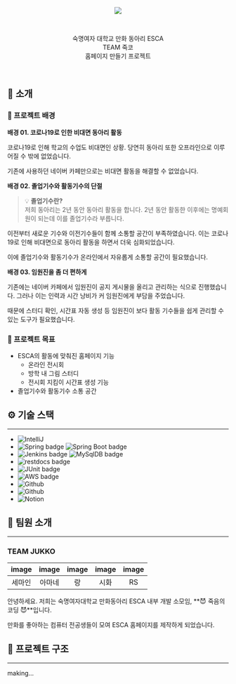 <p align="center">
  <img src="https://i.postimg.cc/D0yGBYQn/ESCA.png" />
</p>
<br/>

<p align="center">
  숙명여자 대학교 만화 동아리 ESCA
  <br/>
  TEAM 죽코
<br/>
홈페이지 만들기 프로젝트
</p>

<br/>

## 🎤 소개

### 🎲 프로젝트 배경

**배경 01. 코로나19로 인한 비대면 동아리 활동**

코로나19로 인해 학교의 수업도 비대면인 상황. 당연히 동아리 또한 오프라인으로 이루어질 수 밖에 없었습니다.

기존에 사용하던 네이버 카페만으로는 비대면 활동을 해결할 수 없었습니다.

**배경 02. 졸업기수와 활동기수의 단절**

> 💡 **졸업기수란?** </br>
저희 동아리는 2년 동안 동아리 활동을 합니다. 2년 동안 활동한 이후에는 명예회원이 되는데 이를 졸업기수라 부릅니다.

이전부터 새로운 기수와 이전기수들이 함께 소통할 공간이 부족하였습니다. 이는 코로나 19로 인해 비대면으로 동아리 활동을 하면서 더욱 심화되었습니다.

이에 졸업기수와 활동기수가 온라인에서 자유롭게 소통할 공간이 필요했습니다.

**배경 03. 임원진을 좀 더 편하게**

기존에는 네이버 카페에서 임원진이 공지 게시물을 올리고 관리하는 식으로 진행했습니다.
그러나 이는 인력과 시간 낭비가 커 임원진에게 부담을 주었습니다.

때문에 스터디 확인, 시간표 자동 생성 등 임원진이 보다 활동 기수들을 쉽게 관리할 수 있는 도구가 필요했습니다.



### 🎯 프로젝트 목표

- ESCA의 활동에 맞춰진 홈페이지 기능
    - 온라인 전시회
    - 방학 내 그림 스터디
    - 전시회 지킴이 시간표 생성 기능
- 졸업기수와 활동기수 소통 공간

## ⚙️ 기술 스택

---
- <img src="https://img.shields.io/badge/Java-11-blue" alt="IntelliJ">
- <img src="https://img.shields.io/badge/Spring-5.3.8-blue" alt="Spring badge"> <img src="https://img.shields.io/badge/Spring%20Boot-2.5.5-blue" alt="Spring Boot badge">
- <img src="https://img.shields.io/badge/Jenkins-2.305-blue" alt="Jenkins badge"> <img src="https://img.shields.io/badge/MariaDB-10.1.48-blue" alt="MySqlDB badge">
- <img src="https://img.shields.io/badge/swagger-2.9.2-blue" alt="restdocs badge">
- <img src="https://img.shields.io/badge/JUnit-5-blue" alt="JUnit badge">
- <img src="https://img.shields.io/badge/heroku-7.0.0-blue" alt="AWS badge">
- <img src="https://img.shields.io/badge/Source Code Manage-Github-blue" alt="Github">
- <img src="https://img.shields.io/badge/Communication-Google Meet, KakaoTalk-blue" alt="Github">
- <img src="https://img.shields.io/badge/Documentation Manage-Notion-blue" alt="Notion">

## 👥 팀원 소개

---
### TEAM JUKKO
|  image |  image | image | image | image |
|:------:|:------:|:-----:|:-----:|:-----:|
| 세마인 | 아마네 |   랑  |  시화 |   RS  |

안녕하세요. 저희는 숙명여자대학교 만화동아리 ESCA 내부 개발 소모임, **😈 죽음의 코딩 😈**입니다.

만화를 좋아하는 컴퓨터 전공생들이 모여 ESCA 홈페이지를 제작하게 되었습니다.

## 🎥 프로젝트 구조

---

making...